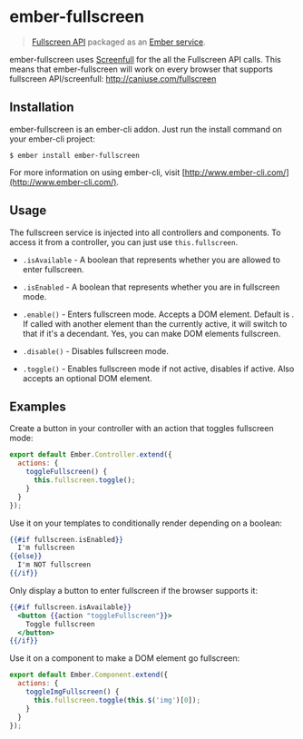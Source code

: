 # ember-fullscreen

> [Fullscreen API](https://fullscreen.spec.whatwg.org/) packaged as an [Ember service](http://emberjs.com/api/classes/Ember.Service.html).

ember-fullscreen uses [Screenfull](https://github.com/sindresorhus/screenfull.js/) for the all the Fullscreen API calls. This means that ember-fullscreen will work on every browser that supports fullscreen API/screenfull: http://caniuse.com/fullscreen

## Installation

ember-fullscreen is an ember-cli addon. Just run the install command on your ember-cli project:

    $ ember install ember-fullscreen

For more information on using ember-cli, visit [http://www.ember-cli.com/](http://www.ember-cli.com/).

## Usage

The fullscreen service is injected into all controllers and components. To access it from a controller, you can just use `this.fullscreen`.

- `.isAvailable` - A boolean that represents whether you are allowed to enter fullscreen.

- `.isEnabled` - A boolean that represents whether you are in fullscreen mode.

- `.enable()` - Enters fullscreen mode. Accepts a DOM element. Default is <html>. If called with another element than the currently active, it will switch to that if it's a decendant. Yes, you can make DOM elements fullscreen.

- `.disable()` - Disables fullscreen mode.

- `.toggle()` - Enables fullscreen mode if not active, disables if active. Also accepts an optional DOM element.

## Examples

Create a button in your controller with an action that toggles fullscreen mode:

```javascript
export default Ember.Controller.extend({
  actions: {
    toggleFullscreen() {
      this.fullscreen.toggle();
    }
  }
});
```

Use it on your templates to conditionally render depending on a boolean:

```hbs
{{#if fullscreen.isEnabled}}
  I'm fullscreen
{{else}}
  I'm NOT fullscreen
{{/if}}
```

Only display a button to enter fullscreen if the browser supports it:

```hbs
{{#if fullscreen.isAvailable}}
  <button {{action "toggleFullscreen"}}>
    Toggle fullscreen
  </button>
{{/if}}
```

Use it on a component to make a DOM element go fullscreen:

```javascript
export default Ember.Component.extend({
  actions: {
    toggleImgFullscreen() {
      this.fullscreen.toggle(this.$('img')[0]);
    }
  }
});
```
